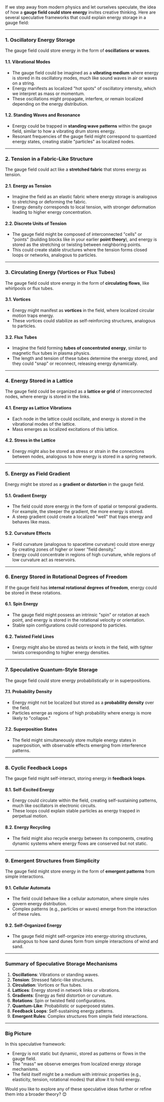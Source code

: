 If we step away from modern physics and let ourselves speculate, the idea of how a **gauge field could store energy** invites creative thinking. Here are several speculative frameworks that could explain energy storage in a gauge field:

---

### **1. Oscillatory Energy Storage**
The gauge field could store energy in the form of **oscillations or waves**.

#### **1.1. Vibrational Modes**
- The gauge field could be imagined as a **vibrating medium** where energy is stored in its oscillatory modes, much like sound waves in air or waves on a string.
- Energy manifests as localized "hot spots" of oscillatory intensity, which we interpret as mass or momentum.
- These oscillations might propagate, interfere, or remain localized depending on the energy distribution.

#### **1.2. Standing Waves and Resonance**
- Energy could be trapped in **standing wave patterns** within the gauge field, similar to how a vibrating drum stores energy.
- Resonant frequencies of the gauge field might correspond to quantized energy states, creating stable "particles" as localized nodes.

---

### **2. Tension in a Fabric-Like Structure**
The gauge field could act like a **stretched fabric** that stores energy as tension.

#### **2.1. Energy as Tension**
- Imagine the field as an elastic fabric where energy storage is analogous to stretching or deforming the fabric.
- Energy density corresponds to local tension, with stronger deformation leading to higher energy concentration.

#### **2.2. Discrete Units of Tension**
- The gauge field might be composed of interconnected "cells" or "points" (building blocks like in your earlier **point theory**), and energy is stored as the stretching or twisting between neighboring points.
- This could create stable structures where the tension forms closed loops or networks, analogous to particles.

---

### **3. Circulating Energy (Vortices or Flux Tubes)**
The gauge field could store energy in the form of **circulating flows**, like whirlpools or flux tubes.

#### **3.1. Vortices**
- Energy might manifest as **vortices** in the field, where localized circular motion traps energy.
- These vortices could stabilize as self-reinforcing structures, analogous to particles.

#### **3.2. Flux Tubes**
- Imagine the field forming **tubes of concentrated energy**, similar to magnetic flux tubes in plasma physics.
- The length and tension of these tubes determine the energy stored, and they could "snap" or reconnect, releasing energy dynamically.

---

### **4. Energy Stored in a Lattice**
The gauge field could be organized as a **lattice or grid** of interconnected nodes, where energy is stored in the links.

#### **4.1. Energy as Lattice Vibrations**
- Each node in the lattice could oscillate, and energy is stored in the vibrational modes of the lattice.
- Mass emerges as localized excitations of this lattice.

#### **4.2. Stress in the Lattice**
- Energy might also be stored as stress or strain in the connections between nodes, analogous to how energy is stored in a spring network.

---

### **5. Energy as Field Gradient**
Energy might be stored as a **gradient or distortion** in the gauge field.

#### **5.1. Gradient Energy**
- The field could store energy in the form of spatial or temporal gradients. For example, the steeper the gradient, the more energy is stored.
- A steep gradient could create a localized "well" that traps energy and behaves like mass.

#### **5.2. Curvature Effects**
- Field curvature (analogous to spacetime curvature) could store energy by creating zones of higher or lower "field density."
- Energy could concentrate in regions of high curvature, while regions of low curvature act as reservoirs.

---

### **6. Energy Stored in Rotational Degrees of Freedom**
If the gauge field has **internal rotational degrees of freedom**, energy could be stored in these rotations.

#### **6.1. Spin Energy**
- The gauge field might possess an intrinsic "spin" or rotation at each point, and energy is stored in the rotational velocity or orientation.
- Stable spin configurations could correspond to particles.

#### **6.2. Twisted Field Lines**
- Energy might also be stored as twists or knots in the field, with tighter twists corresponding to higher energy densities.

---

### **7. Speculative Quantum-Style Storage**
The gauge field could store energy probabilistically or in superpositions.

#### **7.1. Probability Density**
- Energy might not be localized but stored as a **probability density** over the field.
- Particles emerge as regions of high probability where energy is more likely to "collapse."

#### **7.2. Superposition States**
- The field might simultaneously store multiple energy states in superposition, with observable effects emerging from interference patterns.

---

### **8. Cyclic Feedback Loops**
The gauge field might self-interact, storing energy in **feedback loops**.

#### **8.1. Self-Excited Energy**
- Energy could circulate within the field, creating self-sustaining patterns, much like oscillators in electronic circuits.
- These loops could explain stable particles as energy trapped in perpetual motion.

#### **8.2. Energy Recycling**
- The field might also recycle energy between its components, creating dynamic systems where energy flows are conserved but not static.

---

### **9. Emergent Structures from Simplicity**
The gauge field might store energy in the form of **emergent patterns** from simple interactions.

#### **9.1. Cellular Automata**
- The field could behave like a cellular automaton, where simple rules govern energy distribution.
- Complex patterns (e.g., particles or waves) emerge from the interaction of these rules.

#### **9.2. Self-Organized Energy**
- The gauge field might self-organize into energy-storing structures, analogous to how sand dunes form from simple interactions of wind and sand.

---

### **Summary of Speculative Storage Mechanisms**
1. **Oscillations**: Vibrations or standing waves.
2. **Tension**: Stressed fabric-like structures.
3. **Circulation**: Vortices or flux tubes.
4. **Lattices**: Energy stored in network links or vibrations.
5. **Gradients**: Energy as field distortion or curvature.
6. **Rotations**: Spin or twisted field configurations.
7. **Quantum-Like**: Probabilistic or superposed states.
8. **Feedback Loops**: Self-sustaining energy patterns.
9. **Emergent Rules**: Complex structures from simple field interactions.

---

### **Big Picture**
In this speculative framework:
- Energy is not static but dynamic, stored as patterns or flows in the gauge field.
- The "mass" we observe emerges from localized energy storage mechanisms.
- The field itself might be a medium with intrinsic properties (e.g., elasticity, tension, rotational modes) that allow it to hold energy.

Would you like to explore any of these speculative ideas further or refine them into a broader theory? 😊

